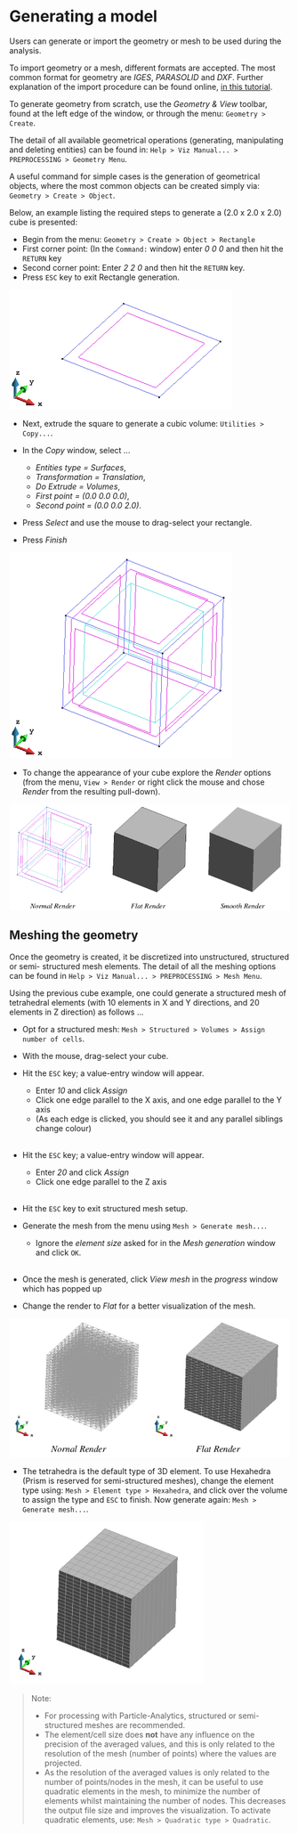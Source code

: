 # Generating a model

Users can generate or import the geometry or mesh to be used during the analysis.

To import geometry or a mesh, different formats are accepted. The most common format for geometry are *IGES*, *PARASOLID* and *DXF*.
Further explanation of the import procedure can be found online, [in this tutorial](https://app.box.com/shared/static/qxaxvwbbnp09n0kx6520rj40mrikigyq.pdf).

To generate geometry from scratch, use the *Geometry & View* toolbar, found at the left edge of the window, or through the menu: `Geometry > Create`.

The detail of all available geometrical operations (generating, manipulating and deleting entities) can be found in:
`Help > Viz Manual... > PREPROCESSING > Geometry Menu`.

A useful command for simple cases is the generation of geometrical objects, where the most common objects can be created simply via:
`Geometry > Create > Object`.

Below, an example listing the required steps to generate a (2.0 x 2.0 x 2.0) cube is presented:

* Begin from the menu: `Geometry > Create > Object > Rectangle`
* First corner point: (In the `Command:` window) enter *0 0 0* and then hit the `RETURN` key
* Second corner point: Enter *2 2 0* and then hit the `RETURN` key. 
* Press `ESC` key to exit Rectangle generation.

![Screenshot](img/cube_pre_rectangle.png)

* Next, extrude the square to generate a cubic volume: `Utilities > Copy...`.

* In the *Copy* window, select ...
  - *Entities type = Surfaces*, 
  - *Transformation = Translation*,
  - *Do Extrude = Volumes*,
  - *First point = (0.0 0.0 0.0)*, 
  - *Second point = (0.0 0.0 2.0)*.

* Press *Select* and use the mouse to drag-select your rectangle. 

* Press *Finish*

![Screenshot](img/cube_pre_rectangle_to_volume.png)

* To change the appearance of your cube explore the *Render* options (from the menu, `View > Render` or right click the mouse and chose *Render* from the resulting pull-down).

![Screenshot](img/cube_pre_rectangle_to_volume_renders.png)


## Meshing the geometry


Once the geometry is created, it be discretized into unstructured, structured or semi-
structured mesh elements. The detail of all the meshing options can be found in `Help > Viz Manual... > PREPROCESSING > Mesh Menu`.

Using the previous cube example, one could generate a structured mesh of tetrahedral elements (with 10 elements in X and Y directions, and 20 elements in Z direction) as follows ...

* Opt for a structured mesh: `Mesh > Structured > Volumes > Assign number of cells`.

* With the mouse, drag-select your cube.  

* Hit the `ESC` key; a value-entry window will appear.  
  - Enter *10* and click *Assign*
  - Click one edge parallel to the X axis, and one edge parallel to the Y axis
  - (As each edge is clicked, you should see it and any parallel siblings change colour)
<br><br>

* Hit the `ESC` key; a value-entry window will appear.  
  - Enter *20* and click *Assign*
  - Click one edge parallel to the Z axis
<br><br>

* Hit the `ESC` key to exit structured mesh setup.  

* Generate the mesh from the menu using `Mesh > Generate mesh...`. 
  - Ignore the *element size* asked for in the *Mesh generation* window and click `OK`.
<br><br>

* Once the mesh is generated, click *View mesh* in the *progress* window which has popped up

* Change the render to *Flat* for a better visualization of the mesh.

![Screenshot](img/cube_pre_rectangle_to_volume_mesh_renders.png)

* The tetrahedra is the default type of 3D element. To use Hexahedra (Prism is reserved for
semi-structured meshes), change the element type using: `Mesh > Element type > Hexahedra`,
and click over the volume to assign the type and `ESC` to finish. Now generate again: `Mesh > Generate mesh...`.

![Screenshot](img/cube_pre_rectangle_to_volume_hexahedra.png)


> Note:
> 
> * For processing with Particle-Analytics, structured or semi-structured meshes are recommended.
> * The element/cell size does **not** have any influence on the precision of the averaged values, and this is
only related to the resolution of the mesh (number of points) where the values are projected.
> *  As the resolution of the averaged values is only related to the number of points/nodes in
the mesh, it can be useful to use quadratic elements in the mesh, to minimize the number
of elements whilst maintaining the number of nodes. This decreases the output
file size and improves the visualization. To activate quadratic elements, use: `Mesh >
Quadratic type > Quadratic`.

